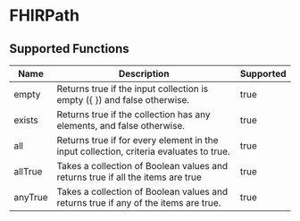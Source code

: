 # FHIRPath

## Supported Functions

| Name    | Description                                                                            | Supported |
| ------- | -------------------------------------------------------------------------------------- | --------- |
| empty   | Returns true if the input collection is empty ({ }) and false otherwise.               | true      |
| exists  | Returns true if the collection has any elements, and false otherwise.                  | true      |
| all     | Returns true if for every element in the input collection, criteria evaluates to true. | true      |
| allTrue | Takes a collection of Boolean values and returns true if all the items are true        | true      |
| anyTrue | Takes a collection of Boolean values and returns true if any of the items are true.    | true      |
